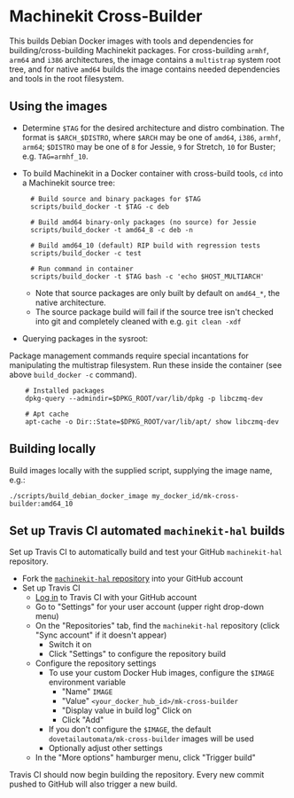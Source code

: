 # Machinekit Cross-Builder

This builds Debian Docker images with tools and dependencies for
building/cross-building Machinekit packages.  For cross-building
`armhf`, `arm64` and `i386` architectures, the image contains a
`multistrap` system root tree, and for native `amd64` builds the image
contains needed dependencies and tools in the root filesystem.

## Using the images

- Determine `$TAG` for the desired architecture and distro
  combination.  The format is `$ARCH_$DISTRO`, where `$ARCH` may be
  one of `amd64`, `i386`, `armhf`, `arm64`; `$DISTRO` may be one of
  `8` for Jessie, `9` for Stretch, `10` for Buster;
  e.g. `TAG=armhf_10`.

- To build Machinekit in a Docker container with cross-build tools,
  `cd` into a Machinekit source tree:

        # Build source and binary packages for $TAG
		scripts/build_docker -t $TAG -c deb

		# Build amd64 binary-only packages (no source) for Jessie
		scripts/build_docker -t amd64_8 -c deb -n

		# Build amd64_10 (default) RIP build with regression tests
		scripts/build_docker -c test

		# Run command in container
		scripts/build_docker -t $TAG bash -c 'echo $HOST_MULTIARCH'

	- Note that source packages are only built by default on
      `amd64_*`, the native architecture.
    - The source package build will fail if the source tree isn't
      checked into git and completely cleaned with e.g. `git clean
      -xdf`

- Querying packages in the sysroot:

Package management commands require special incantations for
manipulating the multistrap filesystem.  Run these inside the
container (see above `build_docker -c` command).

        # Installed packages
        dpkg-query --admindir=$DPKG_ROOT/var/lib/dpkg -p libczmq-dev

        # Apt cache
        apt-cache -o Dir::State=$DPKG_ROOT/var/lib/apt/ show libczmq-dev

## Building locally

Build images locally with the supplied script, supplying the
image name, e.g.:

    ./scripts/build_debian_docker_image my_docker_id/mk-cross-builder:amd64_10

## Set up Travis CI automated `machinekit-hal` builds

Set up Travis CI to automatically build and test your GitHub
`machinekit-hal` repository.

- Fork the [`machinekit-hal` repository][mk-hal] into your GitHub
  account
- Set up Travis CI
  - [Log in][tci-gh] to Travis CI with your GitHub account
  - Go to "Settings" for your user account (upper right drop-down menu)
  - On the "Repositories" tab, find the `machinekit-hal` repository
    (click "Sync account" if it doesn't appear)
    - Switch it on
    - Click "Settings" to configure the repository build
  - Configure the repository settings
    - To use your custom Docker Hub images, configure the `$IMAGE`
      environment variable
      - "Name" `IMAGE`
      - "Value" `<your_docker_hub_id>/mk-cross-builder`
      - "Display value in build log" Click on
      - Click "Add"
    - If you don't configure the `$IMAGE`, the default
      `dovetailautomata/mk-cross-builder` images will be used
    - Optionally adjust other settings
  - In the "More options" hamburger menu, click "Trigger build"

Travis CI should now begin building the repository.  Every new commit
pushed to GitHub will also trigger a new build.

[mk-hal]: https://github.com/machinekit/machinekit-hal
[tci-gh]: https://docs.travis-ci.com/user/tutorial/#to-get-started-with-travis-ci